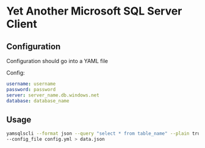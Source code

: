 # Yet Another Microsoft SQL Server Client

## Configuration

Configuration should go into a YAML file

Config:
```yaml
username: username
password: password
server: server_name.db.windows.net
database: database_name
```

## Usage

```bash
yamsqlscli --format json --query "select * from table_name" --plain true \ 
--config_file config.yml > data.json


```
